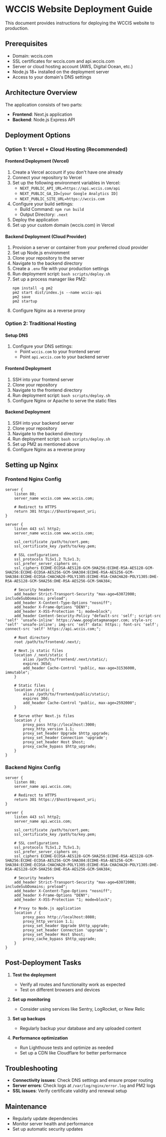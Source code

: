 # WCCIS Website Deployment Guide

This document provides instructions for deploying the WCCIS website to production.

## Prerequisites

- Domain: wccis.com
- SSL certificates for wccis.com and api.wccis.com
- Server or cloud hosting account (AWS, Digital Ocean, etc.)
- Node.js 18+ installed on the deployment server
- Access to your domain's DNS settings

## Architecture Overview

The application consists of two parts:
- **Frontend**: Next.js application 
- **Backend**: Node.js Express API

## Deployment Options

### Option 1: Vercel + Cloud Hosting (Recommended)

#### Frontend Deployment (Vercel)

1. Create a Vercel account if you don't have one already
2. Connect your repository to Vercel
3. Set up the following environment variables in Vercel:
   - `NEXT_PUBLIC_API_URL=https://api.wccis.com/api`
   - `NEXT_PUBLIC_GA_ID=[your Google Analytics ID]`
   - `NEXT_PUBLIC_SITE_URL=https://wccis.com`
4. Configure your build settings:
   - Build Command: `npm run build`
   - Output Directory: `.next`
5. Deploy the application
6. Set up your custom domain (wccis.com) in Vercel

#### Backend Deployment (Cloud Provider)

1. Provision a server or container from your preferred cloud provider
2. Set up Node.js environment
3. Clone your repository to the server
4. Navigate to the backend directory
5. Create a `.env` file with your production settings
6. Run deployment script: `bash scripts/deploy.sh`
7. Set up a process manager like PM2:
   ```
   npm install -g pm2
   pm2 start dist/index.js --name wccis-api
   pm2 save
   pm2 startup
   ```
8. Configure Nginx as a reverse proxy

### Option 2: Traditional Hosting

#### Setup DNS

1. Configure your DNS settings:
   - Point `wccis.com` to your frontend server
   - Point `api.wccis.com` to your backend server

#### Frontend Deployment

1. SSH into your frontend server
2. Clone your repository
3. Navigate to the frontend directory
4. Run deployment script: `bash scripts/deploy.sh`
5. Configure Nginx or Apache to serve the static files

#### Backend Deployment

1. SSH into your backend server
2. Clone your repository
3. Navigate to the backend directory
4. Run deployment script: `bash scripts/deploy.sh`
5. Set up PM2 as mentioned above
6. Configure Nginx as a reverse proxy

## Setting up Nginx

### Frontend Nginx Config

```nginx
server {
    listen 80;
    server_name wccis.com www.wccis.com;
    
    # Redirect to HTTPS
    return 301 https://$host$request_uri;
}

server {
    listen 443 ssl http2;
    server_name wccis.com www.wccis.com;
    
    ssl_certificate /path/to/cert.pem;
    ssl_certificate_key /path/to/key.pem;
    
    # SSL configurations
    ssl_protocols TLSv1.2 TLSv1.3;
    ssl_prefer_server_ciphers on;
    ssl_ciphers ECDHE-ECDSA-AES128-GCM-SHA256:ECDHE-RSA-AES128-GCM-SHA256:ECDHE-ECDSA-AES256-GCM-SHA384:ECDHE-RSA-AES256-GCM-SHA384:ECDHE-ECDSA-CHACHA20-POLY1305:ECDHE-RSA-CHACHA20-POLY1305:DHE-RSA-AES128-GCM-SHA256:DHE-RSA-AES256-GCM-SHA384;
    
    # Security headers
    add_header Strict-Transport-Security "max-age=63072000; includeSubDomains; preload";
    add_header X-Content-Type-Options "nosniff";
    add_header X-Frame-Options "DENY";
    add_header X-XSS-Protection "1; mode=block";
    add_header Content-Security-Policy "default-src 'self'; script-src 'self' 'unsafe-inline' https://www.googletagmanager.com; style-src 'self' 'unsafe-inline'; img-src 'self' data: https:; font-src 'self'; connect-src 'self' https://api.wccis.com;";
    
    # Root directory
    root /path/to/frontend/.next/;
    
    # Next.js static files
    location /_next/static {
        alias /path/to/frontend/.next/static/;
        expires 365d;
        add_header Cache-Control "public, max-age=31536000, immutable";
    }
    
    # Static files
    location /static {
        alias /path/to/frontend/public/static/;
        expires 30d;
        add_header Cache-Control "public, max-age=2592000";
    }
    
    # Serve other Next.js files
    location / {
        proxy_pass http://localhost:3000;
        proxy_http_version 1.1;
        proxy_set_header Upgrade $http_upgrade;
        proxy_set_header Connection 'upgrade';
        proxy_set_header Host $host;
        proxy_cache_bypass $http_upgrade;
    }
}
```

### Backend Nginx Config

```nginx
server {
    listen 80;
    server_name api.wccis.com;
    
    # Redirect to HTTPS
    return 301 https://$host$request_uri;
}

server {
    listen 443 ssl http2;
    server_name api.wccis.com;
    
    ssl_certificate /path/to/cert.pem;
    ssl_certificate_key /path/to/key.pem;
    
    # SSL configurations
    ssl_protocols TLSv1.2 TLSv1.3;
    ssl_prefer_server_ciphers on;
    ssl_ciphers ECDHE-ECDSA-AES128-GCM-SHA256:ECDHE-RSA-AES128-GCM-SHA256:ECDHE-ECDSA-AES256-GCM-SHA384:ECDHE-RSA-AES256-GCM-SHA384:ECDHE-ECDSA-CHACHA20-POLY1305:ECDHE-RSA-CHACHA20-POLY1305:DHE-RSA-AES128-GCM-SHA256:DHE-RSA-AES256-GCM-SHA384;
    
    # Security headers
    add_header Strict-Transport-Security "max-age=63072000; includeSubDomains; preload";
    add_header X-Content-Type-Options "nosniff";
    add_header X-Frame-Options "DENY";
    add_header X-XSS-Protection "1; mode=block";
    
    # Proxy to Node.js application
    location / {
        proxy_pass http://localhost:8080;
        proxy_http_version 1.1;
        proxy_set_header Upgrade $http_upgrade;
        proxy_set_header Connection 'upgrade';
        proxy_set_header Host $host;
        proxy_cache_bypass $http_upgrade;
    }
}
```

## Post-Deployment Tasks

1. **Test the deployment**
   - Verify all routes and functionality work as expected
   - Test on different browsers and devices

2. **Set up monitoring**
   - Consider using services like Sentry, LogRocket, or New Relic

3. **Set up backups**
   - Regularly backup your database and any uploaded content

4. **Performance optimization**
   - Run Lighthouse tests and optimize as needed
   - Set up a CDN like Cloudflare for better performance

## Troubleshooting

- **Connectivity issues**: Check DNS settings and ensure proper routing
- **Server errors**: Check logs at `/var/log/nginx/error.log` and PM2 logs
- **SSL issues**: Verify certificate validity and renewal setup

## Maintenance

- Regularly update dependencies
- Monitor server health and performance
- Set up automatic security updates 